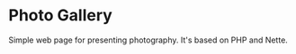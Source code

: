 Photo Gallery
=============

Simple web page for presenting photography. 
It's based on PHP and Nette.
